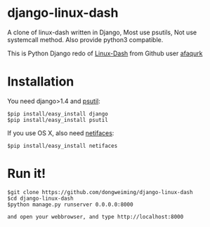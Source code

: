 django-linux-dash
=================

A clone of linux-dash written in Django, Most use psutils, Not use systemcall method. Also provide python3 compatible.


This is Python Django redo of [Linux-Dash](https://github.com/afaqurk/linux-dash) from Github user [afaqurk](https://github.com/afaqurk)

Installation
============

You need django>1.4 and [psutil](http://code.google.com/p/psutil/):

    $pip install/easy_install django
    $pip install/easy_install psutil

If you use OS X, also need [netifaces](https://pypi.python.org/pypi/netifaces):

    $pip install/easy_install netifaces

Run it!
====

    $git clone https://github.com/dongweiming/django-linux-dash
    $cd django-linux-dash
    $python manage.py runserver 0.0.0.0:8000

    and open your webbrowser, and type http://localhost:8000
